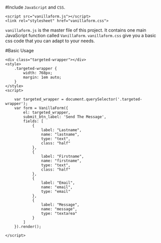 #Include `JavaScript` and `CSS`.

```
<script src="vanillaform.js"></script>
<link rel="stylesheet" href="vanillaform.css">
```

`vanillaform.js` is the master file of this project. It contains one main JavaScript function called `VanillaForm`.
`vanillaform.css` give you a basic css code that you can adapt to your needs.

#Basic Usage

```
<div class="targeted-wrapper"></div>
<style>
    .targeted-wrapper { 
        width: 768px;
        margin: 1em auto;
    }
</style>
<script>

    var targeted_wrapper = document.querySelector('.targeted-wrapper');
    var form = VanillaForm({
        el: targeted_wrapper,
        submit_btn_label: 'Send The Message',
        fields: [
            {
                label: "Lastname",
                name: "lastname",
                type: "text",
                class: "half"
            },
            {
                label: "Firstname",
                name: "firstname",
                type: "text",
                class: "half"
            },
            {
                label: "Email",
                name: "email",
                type: "email"
            },
            {
                label: "Message",
                name: "message",
                type: "textarea"
            }
        ]
    }).render();
    
</script>
```
